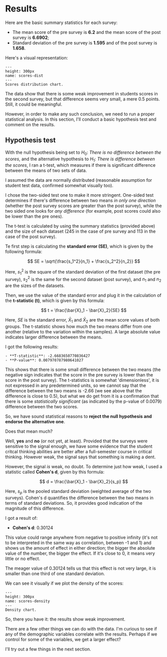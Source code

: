 # Results

Here are the basic summary statistics for each survey:

- The mean score of the pre survey is **6.2** and the mean score of the post survey is **6.6902**;
- Standard deviation of the pre survey is **1.595** and of the post survey is **1.658**.

Here's a visual representation:

```{figure} ../Files/Charts/scores_dist.png
---
height: 300px
name: scores-dist
---
Scores distribution chart.
```

The data show that there is some weak improvement in students scores in the second survey, but that difference seems very small, a mere 0.5 points. Still, it could be meaningful.

However, in order to make any such conclusion, we need to run a proper statistical analysis. In this section, I'll conduct a basic hypothesis test and comment on the results.

## Hypothesis test

With the null hypothesis being set to $H_0$: *There is no difference between the scores*, and the alternative hypothesis to $H_1$: *There is difference between the scores*, I ran a t-test, which measures if there is significant difference between the means of two sets of data. 

I assumed the data are normally distributed (reasonable assumption for student test data, confirmed somewhat visually too).

I chose the two-sided test one to make it more stringent. One-sided test determines if there's difference between two means *in only one direction* (whether the post survey scores are greater than the post survey), while the two sided one looks for *any difference* (for example, post scores could also be lower than the pre ones).

The t-test is calculated by using the summary statistics (provided above) and the size of each dataset (245 in the case of pre survey and 113 in the case of the post survey).

Te first step is calculating the **standard error (SE)**, which is given by the following formula:

$$ SE = \sqrt{\frac{s_1^2}{n_1} + \frac{s_2^2}{n_2}} $$

Here, $s_1^2$ is the square of the standard deviation of the first dataset (the pre survey), $s_2^2$ is the same for the second dataset (post survey), and $n_1$ and $n_2$ are the sizes of the datasets.

Then, we use the value of the standard error and plug it in the calculation of the **t-statistic (t)**, which is given by this formula:

$$ t = \frac{\bar{X}_1 - \bar{X}_2}{SE} $$

Here, $SE$ is the standard error, $\bar{X}_1$ and $\bar{X}_2$ are the mean score values of both groups. The t-statistic shows how much the two means differ from one another (relative to the variation within the samples). A large absolute value indicates larger difference between the means.  

I got the following results: 

```{card}
- **T-statistic**: -2.6683650770836427
- **P-value**: 0.007970787980641027
```

This shows that there is some small difference between the two means (the negative sign indicates that the score in the pre survey is lower than the score in the post survey). The t-statistics is somewhat 'dimensionless', it is not expressed in any predetermined units, so we cannot say that the difference between the two means is -2.66 (we see above that the difference is close to 0.5), but what we do get from it is a confirmation that there is some *statistically significant* (as indicated by the p-value of 0.0079) difference between the two scores.

So, we have sound statistical reasons to **reject the null hypothesis and endorse the alternative one**.

Does that mean much?

Well, **yes** and **no** (or not yet, at least). Provided that the surveys were sensitive to the signal enough, we have some evidence that the student critcal thinking abilities are better after a full-semester course in critical thinking. However weak, the signal says that something is making a dent.

However, the signal *is* weak, no doubt. To determine just how weak, I used a statistic called **Cohen's d**, given by this formula:

$$ d = \frac{\bar{X}_1 - \bar{X}_2}{s_p} $$

Here, ${s_p}$ is the pooled standard deviation (weighted average of the two surveys). Cohen's d quantifies the difference between the two means in terms of standard deviations. So, it provides good indication of the magnitude of this difference.

I got a result of:

- **Cohen's d**: 0.30124

This value could range anywhere from negative to positive infinity (it's not to be interpreted in the same way as correlation, between -1 and 1) and shows us the amount of effect in either direction; the bigger the absolute value of the number, the bigger the effect. If it's close to 0, it means very little or no effect. 

The meager value of 0.30124 tells us that this effect is not very large, it is smaller than one third of one standard deviation.

We can see it visually if we plot the density of the scores:

```{figure} ../Files/Charts/scores_dens.png
---
height: 300px
name: scores-density
---
Density chart.
```

So, there you have it: the results show weak improvement. 

There are a few other things we can do with the data. I'm curious to see if any of the demographic variables correlate with the results. Perhaps if we control for some of the variables, we get a larger effect?

I'll try out a few things in the next section.

